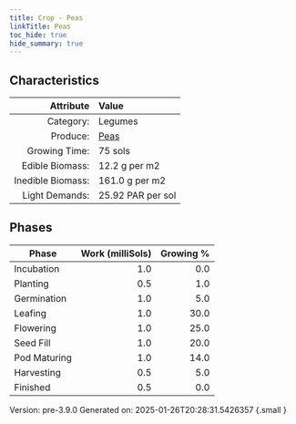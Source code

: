 ```yaml
---
title: Crop - Peas
linkTitle: Peas
toc_hide: true
hide_summary: true
---
```


## Characteristics

| Attribute      | Value |
|--------:|:------|
|Category:|Legumes|
|Produce:|[Peas](/docs/definitions/resource/peas)|
|Growing Time:|75 sols|
|Edible Biomass:|12.2 g per m2|
|Inedible Biomass:|161.0 g per m2|
|Light Demands:|25.92 PAR per sol|

## Phases

| Phase           | Work (milliSols) | Growing % |
|-----------|------:|--------:|
|Incubation|1.0|0.0|
|Planting|0.5|1.0|
|Germination|1.0|5.0|
|Leafing|1.0|30.0|
|Flowering|1.0|25.0|
|Seed Fill|1.0|20.0|
|Pod Maturing|1.0|14.0|
|Harvesting|0.5|5.0|
|Finished|0.5|0.0|

Version: pre-3.9.0 Generated on: 2025-01-26T20:28:31.5426357
{.small }